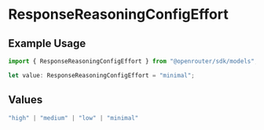 # ResponseReasoningConfigEffort

## Example Usage

```typescript
import { ResponseReasoningConfigEffort } from "@openrouter/sdk/models";

let value: ResponseReasoningConfigEffort = "minimal";
```

## Values

```typescript
"high" | "medium" | "low" | "minimal"
```